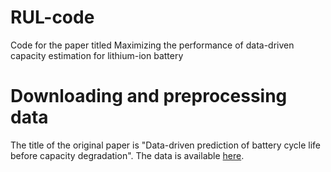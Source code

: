 # RUL-code
Code for the paper titled Maximizing the performance of data-driven capacity estimation for lithium-ion battery

# Downloading and preprocessing data
The title of the original paper is "Data-driven prediction of battery cycle life before capacity degradation". The data is available [here](https://data.matr.io/1/).
